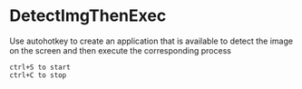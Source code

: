 # DetectImgThenExec
Use autohotkey to create an application that is available to detect the image on the screen and then execute the corresponding process

```
ctrl+S to start
ctrl+C to stop
```
